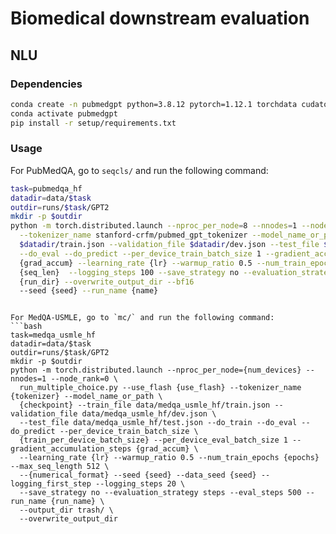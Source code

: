 # Biomedical downstream evaluation

## NLU
### Dependencies
```bash
conda create -n pubmedgpt python=3.8.12 pytorch=1.12.1 torchdata cudatoolkit=11.3 -c pytorch
conda activate pubmedgpt
pip install -r setup/requirements.txt
```

### Usage
For PubMedQA, go to `seqcls/` and run the following command:
```bash
task=pubmedqa_hf
datadir=data/$task
outdir=runs/$task/GPT2
mkdir -p $outdir
python -m torch.distributed.launch --nproc_per_node=8 --nnodes=1 --node_rank=0 run_seqcls_gpt.py \
  --tokenizer_name stanford-crfm/pubmed_gpt_tokenizer --model_name_or_path {checkpoint} --train_file \
  $datadir/train.json --validation_file $datadir/dev.json --test_file $datadir/test.json --do_train \
  --do_eval --do_predict --per_device_train_batch_size 1 --gradient_accumulation_steps \
  {grad_accum} --learning_rate {lr} --warmup_ratio 0.5 --num_train_epochs {num_epochs}  --max_seq_length \
  {seq_len}  --logging_steps 100 --save_strategy no --evaluation_strategy no --output_dir \
  {run_dir} --overwrite_output_dir --bf16
  --seed {seed} --run_name {name}
```

```

For MedQA-USMLE, go to `mc/` and run the following command:
```bash
task=medqa_usmle_hf
datadir=data/$task
outdir=runs/$task/GPT2
mkdir -p $outdir
python -m torch.distributed.launch --nproc_per_node={num_devices} --nnodes=1 --node_rank=0 \
  run_multiple_choice.py --use_flash {use_flash} --tokenizer_name {tokenizer} --model_name_or_path \
  {checkpoint} --train_file data/medqa_usmle_hf/train.json --validation_file data/medqa_usmle_hf/dev.json \
  --test_file data/medqa_usmle_hf/test.json --do_train --do_eval --do_predict --per_device_train_batch_size \
  {train_per_device_batch_size} --per_device_eval_batch_size 1 --gradient_accumulation_steps {grad_accum} \
  --learning_rate {lr} --warmup_ratio 0.5 --num_train_epochs {epochs} --max_seq_length 512 \
  --{numerical_format} --seed {seed} --data_seed {seed} --logging_first_step --logging_steps 20 \
  --save_strategy no --evaluation_strategy steps --eval_steps 500 --run_name {run_name} \
  --output_dir trash/ \
  --overwrite_output_dir 
```
